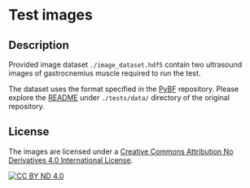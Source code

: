 # Test images 

## Description

Provided image dataset `./image_dataset.hdf5` contain two ultrasound images of gastrocnemius muscle required to run the test.

The dataset uses the format specified in the [PyBF](https://github.com/Sergio5714/pybf) repository.
Please explore the [README](https://github.com/Sergio5714/pybf/blob/master/tests/data/README.md) under `./tests/data/` directory of the original repository. 

## License
The images  are licensed under a [Creative Commons Attribution No Derivatives 4.0 International
License][cc-by-nd].

[![CC BY ND 4.0][cc-by-nd-shield]][cc-by-nd]

[cc-by-nd]: https://creativecommons.org/licenses/by-nd/4.0/
[cc-by-nd-image]: https://licensebuttons.net/l/by-nd/4.0/80x15.png
[cc-by-nd-shield]: https://img.shields.io/badge/License-CC%20BY%20ND%204.0-lightgrey.svg